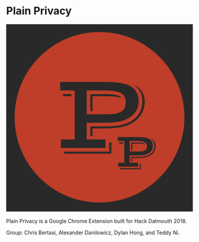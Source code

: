 # Plain Privacy

![Logo](img/logo.jpg)

Plain Privacy is a Google Chrome Extension built for Hack Datmouth 2018.

Group: Chris Bertasi, Alexander Danilowicz, Dylan Hong, and Teddy Ni.
